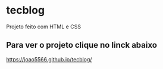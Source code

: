 # tecblog
Projeto feito com HTML e CSS 

## Para ver o projeto clique no linck abaixo 

https://joao5566.github.io/tecblog/
